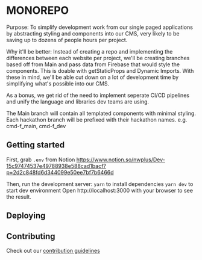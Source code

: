 # MONOREPO
Purpose:
To simplify development work from our single paged applications by abstracting styling and components into our CMS, very likely to be saving up to dozens of people hours per project.

Why it'll be better:
Instead of creating a repo and implementing the differences between each website per project, we'll be creating branches based off from Main and pass data from Firebase that would style the components. This is doable with getStaticProps and Dynamic Imports. With these in mind, we'll be able cut down on a lot of development time by simplifying what's possible into our CMS.

As a bonus, we get rid of the need to implement seperate CI/CD pipelines and unify the language and libraries dev teams are using.

The Main branch will contain all templated components with minimal styling. Each hackathon branch will be prefixed with their hackathon names. e.g. cmd-f_main, cmd-f_dev

## Getting started
<!--- Make sure to include any additional steps like setting env variables] -->
First, grab `.env` from Notion
https://www.notion.so/nwplus/Dev-15c97474537e49788938e588cad1bacf?p=2d2c848fd6d344099e50ee7bf7b6466d

Then, run the development server:
`yarn` to install dependencies
`yarn dev` to start dev environment
Open http://localhost:3000 with your browser to see the result.

## Deploying
<!--- Guide on how one would deploy this app -->

## Contributing
Check out our [contribution guidelines](<!--- Link to CONTRIBUTING.md -->)
